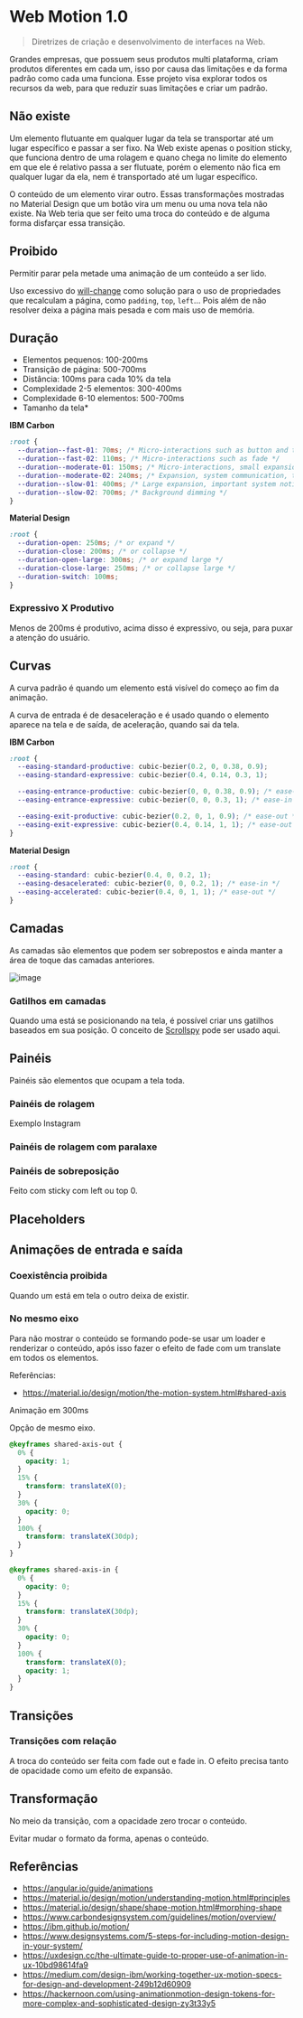 # Web Motion 1.0

> Diretrizes de criação e desenvolvimento de interfaces na Web.

Grandes empresas, que possuem seus produtos multi plataforma, criam produtos diferentes em cada um, isso por causa das limitações e da forma padrão como cada uma funciona. Esse projeto visa explorar todos os recursos da web, para que reduzir suas limitações e criar um padrão.

## Não existe

Um elemento flutuante em qualquer lugar da tela se transportar até um lugar específico e passar a ser fixo. Na Web existe apenas o position sticky, que funciona dentro de uma rolagem e quano chega no limite do elemento em que ele é relativo passa a ser flutuate, porém o elemento não fica em qualquer lugar da ela, nem é transportado até um lugar específico.

O conteúdo de um elemento virar outro. Essas transformações mostradas no Material Design que um botão vira um menu ou uma nova tela não existe. Na Web teria que ser feito uma troca do conteúdo e de alguma forma disfarçar essa transição.

## Proibido

Permitir parar pela metade uma animação de um conteúdo a ser lido.

Uso excessivo do [will-change](https://developer.mozilla.org/pt-BR/docs/Web/CSS/will-change) como solução para o uso de propriedades que recalculam a página, como `padding`, `top`, `left`... Pois além de não resolver deixa a página mais pesada e com mais uso de memória.

## Duração

- Elementos pequenos: 100-200ms
- Transição de página: 500-700ms
- Distância: 100ms para cada 10% da tela
- Complexidade 2-5 elementos: 300-400ms
- Complexidade 6-10 elementos: 500-700ms
- Tamanho da tela*

**IBM Carbon**

```css
:root {
  --duration--fast-01: 70ms; /* Micro-interactions such as button and toggle */
  --duration--fast-02: 110ms; /* Micro-interactions such as fade */
  --duration--moderate-01: 150ms; /* Micro-interactions, small expansion, short distance movements */
  --duration--moderate-02: 240ms; /* Expansion, system communication, toast */
  --duration--slow-01: 400ms; /* Large expansion, important system notifications */
  --duration--slow-02: 700ms; /* Background dimming */
}
```

**Material Design**

```css
:root {
  --duration-open: 250ms; /* or expand */
  --duration-close: 200ms; /* or collapse */
  --duration-open-large: 300ms; /* or expand large */
  --duration-close-large: 250ms; /* or collapse large */
  --duration-switch: 100ms;
}
```

### Expressivo X Produtivo

Menos de 200ms é produtivo, acima disso é expressivo, ou seja, para puxar a atenção do usuário.

## Curvas

A curva padrão é quando um elemento está visível do começo ao fim da animação.

A curva de entrada é de desaceleração e é usado quando o elemento aparece na tela e de saída, de aceleração, quando sai da tela.

**IBM Carbon**

```css
:root {
  --easing-standard-productive: cubic-bezier(0.2, 0, 0.38, 0.9);
  --easing-standard-expressive: cubic-bezier(0.4, 0.14, 0.3, 1);

  --easing-entrance-productive: cubic-bezier(0, 0, 0.38, 0.9); /* ease-in */
  --easing-entrance-expressive: cubic-bezier(0, 0, 0.3, 1); /* ease-in */

  --easing-exit-productive: cubic-bezier(0.2, 0, 1, 0.9); /* ease-out */
  --easing-exit-expressive: cubic-bezier(0.4, 0.14, 1, 1); /* ease-out */
}
```

**Material Design**

```css
:root {
  --easing-standard: cubic-bezier(0.4, 0, 0.2, 1);
  --easing-desacelerated: cubic-bezier(0, 0, 0.2, 1); /* ease-in */
  --easing-accelerated: cubic-bezier(0.4, 0, 1, 1); /* ease-out */
}
```

## Camadas

As camadas são elementos que podem ser sobrepostos e ainda manter a área de toque das camadas anteriores.

![image](https://user-images.githubusercontent.com/27368585/126732419-b6891926-28d3-4f60-943b-11bda47e66f9.png)

### Gatilhos em camadas

Quando uma está se posicionando na tela, é possível criar uns gatilhos baseados em sua posição. O conceito de [Scrollspy](https://github.com/jomarcardoso/ovos/tree/master/src/interface/scroll-spy) pode ser usado aqui.

## Painéis

Painéis são elementos que ocupam a tela toda.

### Painéis de rolagem

Exemplo Instagram

### Painéis de rolagem com paralaxe

### Painéis de sobreposição

Feito com sticky com left ou top 0.

## Placeholders

## Animações de entrada e saída

### Coexistência proibida

Quando um está em tela o outro deixa de existir.

### No mesmo eixo

Para não mostrar o conteúdo se formando pode-se usar um loader e renderizar o conteúdo, após isso fazer o efeito de fade com um translate em todos os elementos.

Referências:

- https://material.io/design/motion/the-motion-system.html#shared-axis

Animação em 300ms

Opção de mesmo eixo.

```css
@keyframes shared-axis-out {
  0% {
    opacity: 1;
  }
  15% {
    transform: translateX(0);
  }
  30% {
    opacity: 0;
  }
  100% {
    transform: translateX(30dp);
  }
}

@keyframes shared-axis-in {
  0% {
    opacity: 0;
  }
  15% {
    transform: translateX(30dp);
  }
  30% {
    opacity: 0;
  }
  100% {
    transform: translateX(0);
    opacity: 1;
  }
}
```

## Transições

### Transições com relação

A troca do conteúdo ser feita com fade out e fade in. O efeito precisa tanto de opacidade como um efeito de expansão.

## Transformação

No meio da transição, com a opacidade zero trocar o conteúdo.

Evitar mudar o formato da forma, apenas o conteúdo.

## Referências

- https://angular.io/guide/animations
- https://material.io/design/motion/understanding-motion.html#principles
- https://material.io/design/shape/shape-motion.html#morphing-shape
- https://www.carbondesignsystem.com/guidelines/motion/overview/
- https://ibm.github.io/motion/
- https://www.designsystems.com/5-steps-for-including-motion-design-in-your-system/
- https://uxdesign.cc/the-ultimate-guide-to-proper-use-of-animation-in-ux-10bd98614fa9
- https://medium.com/design-ibm/working-together-ux-motion-specs-for-design-and-development-249b12d60909
- https://hackernoon.com/using-animationmotion-design-tokens-for-more-complex-and-sophisticated-design-zy3t33y5

